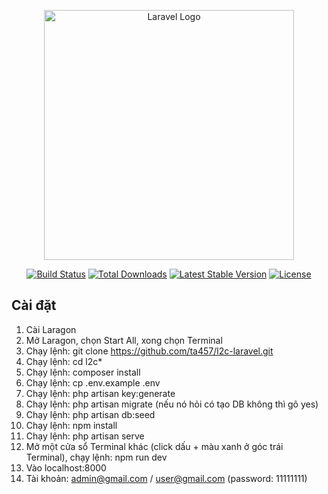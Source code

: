 <p align="center"><a href="https://laravel.com" target="_blank"><img src="https://raw.githubusercontent.com/laravel/art/master/logo-lockup/5%20SVG/2%20CMYK/1%20Full%20Color/laravel-logolockup-cmyk-red.svg" width="400" alt="Laravel Logo"></a></p>

<p align="center">
<a href="https://github.com/laravel/framework/actions"><img src="https://github.com/laravel/framework/workflows/tests/badge.svg" alt="Build Status"></a>
<a href="https://packagist.org/packages/laravel/framework"><img src="https://img.shields.io/packagist/dt/laravel/framework" alt="Total Downloads"></a>
<a href="https://packagist.org/packages/laravel/framework"><img src="https://img.shields.io/packagist/v/laravel/framework" alt="Latest Stable Version"></a>
<a href="https://packagist.org/packages/laravel/framework"><img src="https://img.shields.io/packagist/l/laravel/framework" alt="License"></a>
</p>

## Cài đặt

1. Cài Laragon
2. Mở Laragon, chọn Start All, xong chọn Terminal
3. Chạy lệnh: git clone https://github.com/ta457/l2c-laravel.git
4. Chạy lệnh: cd l2c*
5. Chạy lệnh: composer install
6. Chạy lệnh: cp .env.example .env
7. Chạy lệnh: php artisan key:generate
8. Chạy lệnh: php artisan migrate (nếu nó hỏi có tạo DB không thì gõ yes)
9. Chạy lệnh: php artisan db:seed
10. Chạy lệnh: npm install
11. Chạy lệnh: php artisan serve
12. Mở một cửa sổ Terminal khác (click dấu + màu xanh ở góc trái Terminal), chạy lệnh: npm run dev
13. Vào localhost:8000
14. Tài khoản: admin@gmail.com / user@gmail.com (password: 11111111)